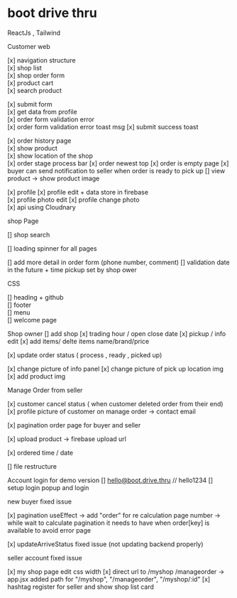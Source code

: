 # boot drive thru

ReactJs , Tailwind

Customer web

[x] navigation structure  
[x] shop list  
[x] shop order form  
[x] product cart  
[x] search product

[x] submit form  
[x] get data from profile  
[x] order form validation error  
[x] order form validation error toast msg
[x] submit success toast

[x] order history page  
[x] show product  
[x] show location of the shop  
[x] order stage process bar
[x] order newest top
[x] order is empty page
[x] buyer can send notification to seller when order is ready to pick up
[] view product -> show product image

[x] profile
[x] profile edit + data store in firebase  
[x] profile photo edit
[x] profile change photo  
[x] api using Cloudnary

shop Page

[] shop search

[] loading spinner for all pages

[] add more detail in order form (phone number, comment)
[] validation date in the future + time pickup set by shop ower

CSS

[] heading + github  
[] footer  
[] menu  
[] welcome page

Shop owner
[] add shop
[x] trading hour / open close date
[x] pickup / info edit
[x] add items/ delte items name/brand/price

[x] update order status ( process , ready , picked up)

[x] change picture of info panel
[x] change picture of pick up location img
[x] add product img

Manage Order from seller

[x] customer cancel status ( when customer deleted order from their end)
[x] profile picture of customer on manage order -> contact email

[x] pagination order page for buyer and seller

[x] upload product -> firebase upload url

[x] ordered time / date

[] file restructure

Account login for demo version
[] hello@boot.drive.thru // hello1234
[] setup login popup and login

new buyer fixed issue

[x] pagination useEffect -> add "order" for re calculation page number -> while wait to calculate pagination it needs to have when order[key] is available to avoid error page

[x] updateArriveStatus fixed issue (not updating backend properly)

seller account fixed issue

[x] my shop page edit css width
[x] direct url to /myshop /manageorder -> app.jsx added path for "/myshop", "/manageorder", "/myshop/:id"
[x] hashtag register for seller and show shop list card
